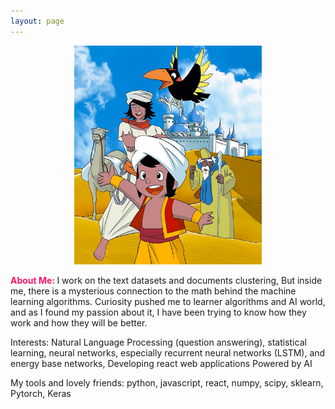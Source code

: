 ```yaml
---
layout: page
---
```

<div style="text-align:center;">
  <a href="https://en.wikipedia.org/wiki/Sinbad_the_Sailor" target="_blank"> <img src="sources/images/sinbad.jpg" width="300" height="350" alt="Sindbad Bahri"> </a>
</div>

<b style="color:rgb(247, 22, 105);">About Me: </b> I work on the text datasets and documents clustering, But inside me, there is a mysterious connection to the math behind the machine learning algorithms. Curiosity pushed me to learner algorithms and AI world, and as I found my passion about it, I have been trying to know how they work and how they will be better.

Interests: Natural Language Processing (question answering), statistical learning, neural networks, especially recurrent neural networks (LSTM), and energy base networks, Developing react web applications Powered by AI

My tools and lovely friends: python, javascript, react, numpy, scipy, sklearn, Pytorch, Keras
